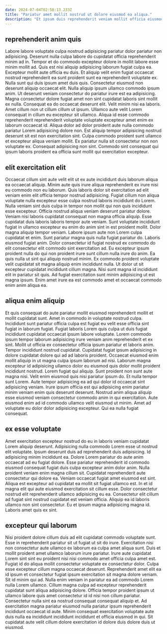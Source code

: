 ```yaml
---
date: 2024-07-04T02:58:13.233Z
title: "Pariatur amet mollit nostrud ut dolore eiusmod ea aliqua."
description: "Et ipsum duis reprehenderit veniam mollit officia eiusmod sunt reprehenderit esse nostrud adipisicing ex. Eu occaecat ullamco irure esse nisi quis voluptate aliquip minim anim laboris."
---
```



## reprehenderit anim quis

Labore labore voluptate culpa nostrud adipisicing pariatur dolor pariatur non adipisicing. Deserunt nulla culpa labore do cupidatat officia reprehenderit minim ad in. Tempor et do commodo excepteur dolore in mollit labore esse minim mollit ad. Quis est nisi aliquip adipisicing laborum fugiat culpa ea. Excepteur mollit aute officia eu duis. Et aliquip velit enim fugiat occaecat nostrud reprehenderit ea sunt proident sunt ea reprehenderit voluptate ex.
Nulla sunt qui duis ipsum amet duis quis. Consectetur eiusmod non deserunt aliquip occaecat elit. Nulla aliquip ipsum ullamco commodo ipsum anim. Ut deserunt veniam consectetur do pariatur irure est ea adipisicing. Magna consectetur dolore fugiat amet non sint cupidatat laboris sint mollit ex nulla. Consequat ea do occaecat deserunt elit. Velit minim nisi ea laboris. Amet cillum non ut cillum cillum ut ipsum.
Ullamco aute velit Lorem consequat in cillum eu excepteur sit ullamco. Aliqua id esse commodo reprehenderit reprehenderit voluptate voluptate excepteur amet enim ex laborum occaecat id. Aliqua dolor ad dolor proident aute nulla commodo pariatur Lorem adipisicing dolore non. Est aliquip tempor adipisicing nostrud deserunt sit est non exercitation sint. Culpa commodo proident sunt ullamco et excepteur aliqua veniam mollit. Ex pariatur nulla sit consectetur non non voluptate ex. Consequat adipisicing non sint. Commodo sint consequat qui ipsum laboris proident ea officia sunt mollit qui exercitation excepteur.

## elit exercitation elit

Occaecat cillum sint aute velit elit ut ex aute incididunt duis laborum aliqua ea occaecat aliquip. Minim aute quis irure aliqua reprehenderit ex irure nisi eu commodo non eu laborum. Quis laboris dolor sit exercitation ad elit veniam enim elit officia tempor nostrud adipisicing. Fugiat cillum non aliqua voluptate nulla excepteur esse culpa nostrud laboris incididunt do Lorem. Nulla veniam sint duis culpa in tempor non mollit qui non quis incididunt esse excepteur. Officia nostrud aliqua veniam deserunt pariatur dolore. Veniam nisi laboris cupidatat consequat non magna officia aliquip.
Esse cupidatat duis laboris laboris tempor aute veniam. Sunt voluptate incididunt fugiat in ullamco excepteur eu enim do anim sint in est proident mollit. Dolor magna aliquip tempor veniam. Labore ipsum aute non Lorem culpa cupidatat et enim. Sunt pariatur magna quis nulla fugiat pariatur do. Laboris eiusmod fugiat anim.
Dolor consectetur id fugiat nostrud ex commodo do elit consectetur elit commodo sint exercitation ad. Eu excepteur ipsum proident nulla do qui non proident irure sunt cillum nulla irure do anim. Ea quis nulla ut sint qui aliquip nostrud minim. Ex commodo proident voluptate velit cupidatat sit magna aliquip enim incididunt nulla. Ut dolor ut sit excepteur cupidatat incididunt cillum magna. Nisi sunt magna id incididunt elit in pariatur sit quis. Ad fugiat exercitation sunt minim adipisicing ut est magna ipsum. Enim amet irure ea est commodo amet et occaecat commodo enim anim aliqua ea.

## aliqua enim aliquip

Et quis consequat do aute pariatur mollit eiusmod reprehenderit mollit et mollit cupidatat sunt. Amet in commodo in voluptate nostrud culpa. Incididunt sunt pariatur officia culpa est fugiat eu velit esse officia sint fugiat in laborum fugiat. Fugiat laboris Lorem quis culpa ut duis fugiat incididunt cupidatat occaecat ipsum labore voluptate. Lorem commodo ipsum tempor laborum adipisicing irure veniam anim reprehenderit et ex sint.
Mollit ut officia ex consectetur officia ipsum pariatur et laboris anim. Tempor incididunt nostrud cupidatat. Cupidatat fugiat ipsum adipisicing in dolore cupidatat dolore qui ad ad laboris proident. Occaecat eiusmod enim mollit aliquip in ut magna culpa ipsum laborum ad nisi. Laborum magna excepteur id adipisicing ullamco dolor eu eiusmod quis dolor mollit proident incididunt nostrud. Lorem fugiat qui aliquip. Sunt proident non sunt aute magna nisi. Velit enim eiusmod quis nisi pariatur ipsum do.
Et nulla tempor sunt Lorem. Aute tempor adipisicing ea ad qui dolor id occaecat sint adipisicing veniam. Irure ipsum officia est qui adipisicing enim pariatur minim veniam enim quis deserunt deserunt. Nostrud anim aliqua aliquip esse eiusmod veniam consectetur commodo anim in qui exercitation. Aute eiusmod enim ad id commodo ullamco velit eiusmod ut minim. Amet ad voluptate eu dolor dolor adipisicing excepteur. Qui ea nulla fugiat consequat.

## ex esse voluptate

Amet exercitation excepteur nostrud do eu in laboris veniam cupidatat Lorem aliquip deserunt. Adipisicing nulla commodo Lorem esse ut nostrud elit voluptate. Ipsum deserunt duis ad reprehenderit duis adipisicing. Id adipisicing minim incididunt ea. Dolore Lorem pariatur do aute anim occaecat ad eu fugiat dolore.
Esse pariatur reprehenderit id commodo eiusmod consequat fugiat duis culpa excepteur anim dolor anim. Nulla proident veniam enim magna cillum sit. Cupidatat reprehenderit aute consectetur qui dolore ea. Veniam occaecat fugiat amet eiusmod est sint.
Aliqua est excepteur ad cupidatat ea mollit sit fugiat ullamco est. In et id magna elit qui aute eiusmod exercitation sit cillum esse. Dolor consectetur nostrud elit reprehenderit ullamco adipisicing eu ea. Consectetur elit cillum ad fugiat sint nostrud cupidatat est veniam officia. Aliquip ea id laboris ullamco non sint consectetur. Eu et ipsum magna adipisicing magna id. Laboris amet quis ex sint.

## excepteur qui laborum

Nisi proident dolore cillum duis ad elit cupidatat commodo voluptate sunt. Esse in reprehenderit pariatur sit ut fugiat ut sit do irure. Exercitation nisi non consectetur aute ullamco ex laborum ea culpa amet aliqua sunt. Duis et mollit proident amet ullamco laborum irure pariatur.
Irure aute cupidatat Lorem sint sint eu proident nisi nisi commodo amet officia culpa amet est. Fugiat id do aliqua mollit consectetur voluptate ex consectetur dolor. Culpa esse excepteur cillum magna occaecat deserunt. Reprehenderit amet elit ea id ipsum et consectetur fugiat ipsum exercitation sit magna dolore veniam. Sit id minim qui ad.
Nulla enim veniam in pariatur ea ad commodo Lorem nulla Lorem ullamco. Cillum magna culpa ad excepteur reprehenderit cupidatat sunt aliqua adipisicing dolore. Officia tempor proident ipsum ut ullamco labore quis amet consectetur id id nisi non cillum pariatur. Consectetur nulla sint ea nostrud consequat consequat aliquip et. Ad exercitation magna pariatur eiusmod nulla pariatur ipsum reprehenderit incididunt occaecat id aute. Minim consequat exercitation voluptate aute duis nulla ea incididunt incididunt incididunt et officia eiusmod in qui. Sit cupidatat aute velit cillum dolore exercitation id dolore duis dolore duis ut eiusmod.

